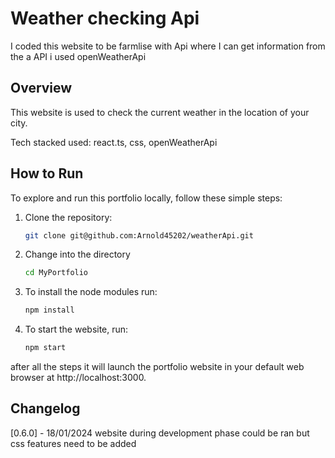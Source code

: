 # Weather checking Api
I coded this website to be farmlise with Api where I can get information from the a API i used openWeatherApi

## Overview
This website is used to check the current weather in the location of your city.

Tech stacked used: react.ts, css, openWeatherApi

## How to Run

To explore and run this portfolio locally, follow these simple steps:

1. Clone the repository:

   ```bash
   git clone git@github.com:Arnold45202/weatherApi.git
2. Change into the directory 
   
   ```bash
   cd MyPortfolio
3. To install the node modules run:

   ```bash
   npm install

4. To start the website, run:

   ```bash
   npm start

after all the steps it will launch the portfolio website in your default web browser at http://localhost:3000.

   
## Changelog

[0.6.0] - 18/01/2024 website during development phase could be ran but css features need to be added 
